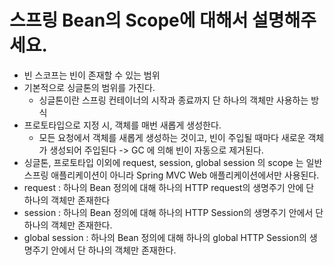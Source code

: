 # 스프링 Bean의 Scope에 대해서 설명해주세요.
* 빈 스코프는 빈이 존재할 수 있는 범위
* 기본적으로 싱글톤의 범위를 가진다.
  * 싱글톤이란 스프링 컨테이너의 시작과 종료까지 단 하나의 객체만 사용하는 방식
* 프로토타입으로 지정 시, 객체를 매번 새롭게 생성한다.
    * 모든 요청에서 객체를 새롭게 생성하는 것이고, 빈이 주입될 때마다 새로운 객체가 생성되어 주입된다 -> GC 에 의해 빈이 자동으로 제거된다.
* 싱글톤, 프로토타입 이외에 request, session, global session 의 scope 는
일반 스프링 애플리케이션이 아니라 Spring MVC Web 애플리케이션에서만 사용된다.
* request : 하나의 Bean 정의에 대해 하나의 HTTP request의 생명주기 안에 단 하나의 객체만 존재한다
* session : 하나의 Bean 정의에 대해 하나의 HTTP Session의 생명주기 안에서 단 하나의 객체만 존재한다.
* global session : 하나의 Bean 정의에 대해 하나의 global HTTP Session의 생명주기 안에서 단 하나의 객체만 존재한다.
